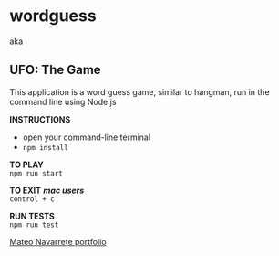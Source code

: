 # wordguess
aka
## UFO: The Game  

This application is a word guess game, similar to hangman, run in the command line using Node.js  

**INSTRUCTIONS**  

* open your command-line terminal  
* `npm install`  

**TO PLAY**  
`npm run start`  

**TO EXIT** ***mac users***    
`control + c`

**RUN TESTS**  
`npm run test`  


[Mateo Navarrete portfolio][portfolio]

[portfolio]: https://mateo-portfolio.firebaseapp.com/
